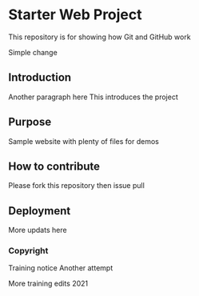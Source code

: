 # Starter Web Project

This repository is for showing how Git and GitHub work

Simple change

## Introduction

Another paragraph here
This introduces the project


## Purpose

Sample website with plenty of files for demos

## How to contribute
Please fork this repository then issue pull 

## Deployment

More updats here

### Copyright

Training notice
Another attempt


More training edits 2021